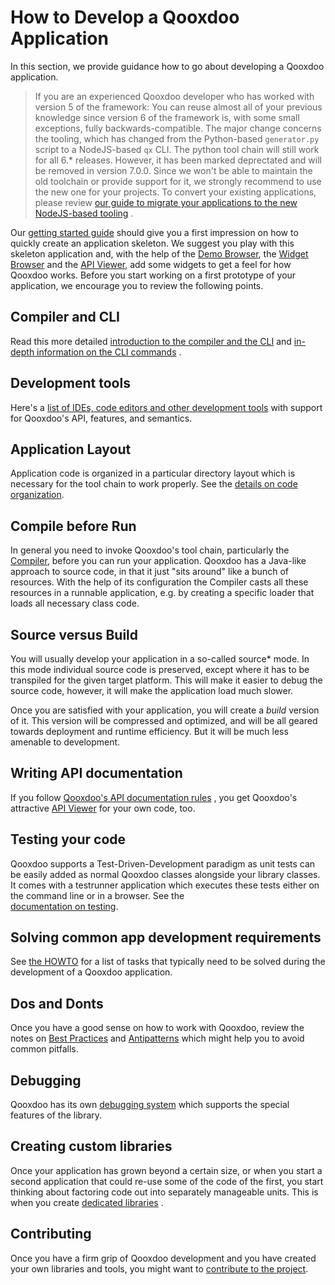 # How to Develop a Qooxdoo Application

In this section, we provide guidance how to go about developing a
Qooxdoo application.

> If you are an experienced Qooxdoo developer who has worked with 
> version 5 of the framework: You can reuse almost all of your previous 
> knowledge since version 6 of the framework is, with some small
> exceptions,  fully backwards-compatible. The major change concerns the
> tooling, which has changed from the  Python-based `generator.py`
> script to a NodeJS-based `qx` CLI. The python  tool chain will still
> work for all 6.\* releases. However, it has been marked  deprectated
> and will be removed in version 7.0.0. Since we won't be able to
> maintain the old toolchain or provide support for it, we strongly
> recommend  to use the new one for your projects. To convert your
> existing applications,  please review [our guide to migrate your
> applications to the new NodeJS-based  tooling](compiler/migration.md)
>       .

Our [getting started guide](../README.md) should give you a first
impression on how to quickly create an application skeleton. We
suggest you play with this  skeleton application and, with the help of
the [Demo Browser](apps://demobrowser),  the [Widget Browser](apps://demobrowser/)
       and the  [API Viewer](apps://apiviewer), add some widgets to
get  a feel for how Qooxdoo works. Before you start working on a first
prototype  of your application, we encourage you to review the
following points.

## Compiler and CLI

Read this more detailed [introduction to the compiler and the CLI](./compiler)
       and [in-depth information on the CLI commands](./cli/commands)
 .

## Development tools

Here's a [list of IDEs, code editors and other development tools](development_tools.md)
       with support for Qooxdoo's API, features, and semantics.

## Application Layout

Application code is organized in a particular directory layout which
is necessary for the tool chain to work properly. See the [details on
code organization](code_organisation.md).

## Compile before Run

In general you need to invoke Qooxdoo's tool chain, particularly the  
[Compiler](compiler/), before you can run your application. Qooxdoo
has a Java-like approach to source code, in that it just "sits around"
like a bunch of resources. With the help of its configuration the
Compiler casts all these resources in a runnable application, e.g. by
creating a specific loader that loads all necessary class code.

## Source versus Build

You will usually develop your application in a so-called source\*
mode. In this mode individual source code is preserved, except where
it has to be transpiled for the given target platform. This will make
it easier to debug the source code, however, it will make the
application load much slower.

Once you are satisfied with your application, you will create a _build_
       version of it. This version will be compressed and optimized,
and will be all geared towards deployment and runtime efficiency. But
it will be much less amenable to development.

## Writing API documentation

If you follow [Qooxdoo's API documentation rules](documentation/write_api_documentation.md)
      , you get Qooxdoo's attractive [API Viewer](apps://apiviewer/)
for your own code, too. 

## Testing your code

Qooxdoo supports a Test-Driven-Development paradigm as unit tests can
be  easily added as normal Qooxdoo classes alongside your library
classes. It comes with  a testrunner application which executes these
tests either on the command line  or in a browser. See the  
[documentation on testing](testing/).

## Solving common app development requirements

See [the HOWTO](howto/) for a list of tasks that typically need to
be solved during the development of a Qooxdoo application.  

## Dos and Donts

Once you have a good sense on how to work with Qooxdoo, review the
notes on [Best Practices](best_practices.md) and [Antipatterns](antipatterns.md)
       which might help you to avoid common pitfalls.

## Debugging

Qooxdoo has its own [debugging system](debugging.md) which supports
the special features of the library.

## Creating custom libraries

Once your application has grown beyond a certain size, or when you
start a second application that could re-use some of the code of the
first, you start thinking about factoring code out into separately
manageable units. This is when you create [dedicated libraries](library_custom.md)
      .

## Contributing

Once you have a firm grip of Qooxdoo development and you have created
your own libraries and tools, you might want to [contribute to the
project](contribute.md).
